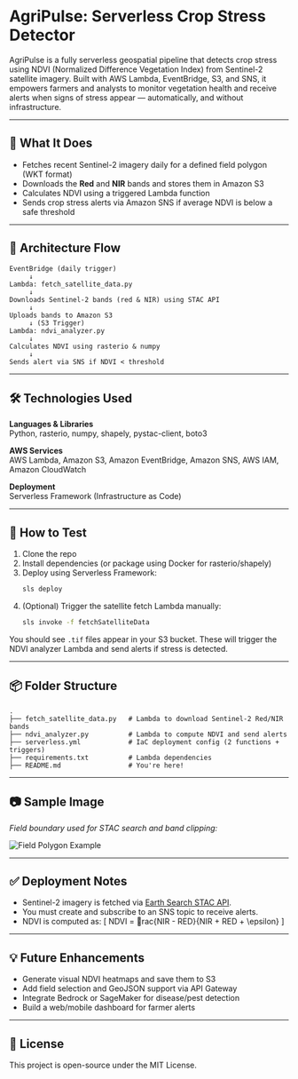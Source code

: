# AgriPulse: Serverless Crop Stress Detector

AgriPulse is a fully serverless geospatial pipeline that detects crop stress using NDVI (Normalized Difference Vegetation Index) from Sentinel-2 satellite imagery. Built with AWS Lambda, EventBridge, S3, and SNS, it empowers farmers and analysts to monitor vegetation health and receive alerts when signs of stress appear — automatically, and without infrastructure.

---

## 🚀 What It Does

- Fetches recent Sentinel-2 imagery daily for a defined field polygon (WKT format)
- Downloads the **Red** and **NIR** bands and stores them in Amazon S3
- Calculates NDVI using a triggered Lambda function
- Sends crop stress alerts via Amazon SNS if average NDVI is below a safe threshold

---

## 🔁 Architecture Flow

```
EventBridge (daily trigger)
     ↓
Lambda: fetch_satellite_data.py
     ↓
Downloads Sentinel-2 bands (red & NIR) using STAC API
     ↓
Uploads bands to Amazon S3
     ↓ (S3 Trigger)
Lambda: ndvi_analyzer.py
     ↓
Calculates NDVI using rasterio & numpy
     ↓
Sends alert via SNS if NDVI < threshold
```

---

## 🛠️ Technologies Used

**Languages & Libraries**  
Python, rasterio, numpy, shapely, pystac-client, boto3

**AWS Services**  
AWS Lambda, Amazon S3, Amazon EventBridge, Amazon SNS, AWS IAM, Amazon CloudWatch

**Deployment**  
Serverless Framework (Infrastructure as Code)

---

## 🧪 How to Test

1. Clone the repo  
2. Install dependencies (or package using Docker for rasterio/shapely)
3. Deploy using Serverless Framework:
   ```bash
   sls deploy
   ```
4. (Optional) Trigger the satellite fetch Lambda manually:
   ```bash
   sls invoke -f fetchSatelliteData
   ```

You should see `.tif` files appear in your S3 bucket. These will trigger the NDVI analyzer Lambda and send alerts if stress is detected.

---

## 📦 Folder Structure

```
.
├── fetch_satellite_data.py   # Lambda to download Sentinel-2 Red/NIR bands
├── ndvi_analyzer.py          # Lambda to compute NDVI and send alerts
├── serverless.yml            # IaC deployment config (2 functions + triggers)
├── requirements.txt          # Lambda dependencies
├── README.md                 # You're here!
```

---

## 📷 Sample Image

*Field boundary used for STAC search and band clipping:*

![Field Polygon Example](your-uploaded-image.png)

---

## ✅ Deployment Notes

- Sentinel-2 imagery is fetched via [Earth Search STAC API](https://earth-search.aws.element84.com/v1).
- You must create and subscribe to an SNS topic to receive alerts.
- NDVI is computed as:
  \[
  NDVI = rac{NIR - RED}{NIR + RED + \epsilon}
  \]

---

## 💡 Future Enhancements

- Generate visual NDVI heatmaps and save them to S3
- Add field selection and GeoJSON support via API Gateway
- Integrate Bedrock or SageMaker for disease/pest detection
- Build a web/mobile dashboard for farmer alerts

---

## 📄 License

This project is open-source under the MIT License.
